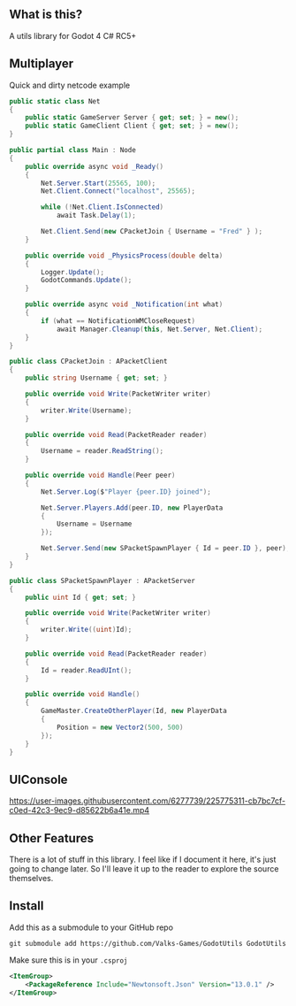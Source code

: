 ## What is this?
A utils library for Godot 4 C# RC5+

## Multiplayer
Quick and dirty netcode example
```cs
public static class Net
{
    public static GameServer Server { get; set; } = new();
    public static GameClient Client { get; set; } = new();
}
```

```cs
public partial class Main : Node
{
    public override async void _Ready()
    {
        Net.Server.Start(25565, 100);
        Net.Client.Connect("localhost", 25565);

        while (!Net.Client.IsConnected)
            await Task.Delay(1);

        Net.Client.Send(new CPacketJoin { Username = "Fred" } );
    }

    public override void _PhysicsProcess(double delta)
    {
        Logger.Update();
        GodotCommands.Update();
    }

    public override async void _Notification(int what)
    {
        if (what == NotificationWMCloseRequest)
            await Manager.Cleanup(this, Net.Server, Net.Client);
    }
}
```

```cs
public class CPacketJoin : APacketClient
{
    public string Username { get; set; }

    public override void Write(PacketWriter writer)
    {
        writer.Write(Username);
    }

    public override void Read(PacketReader reader)
    {
        Username = reader.ReadString();
    }

    public override void Handle(Peer peer)
    {
        Net.Server.Log($"Player {peer.ID} joined");

        Net.Server.Players.Add(peer.ID, new PlayerData
        {
            Username = Username
        });

        Net.Server.Send(new SPacketSpawnPlayer { Id = peer.ID }, peer);
    }
}
```

```cs
public class SPacketSpawnPlayer : APacketServer
{
    public uint Id { get; set; }

    public override void Write(PacketWriter writer)
    {
        writer.Write((uint)Id);
    }

    public override void Read(PacketReader reader)
    {
        Id = reader.ReadUInt();
    }

    public override void Handle()
    {
        GameMaster.CreateOtherPlayer(Id, new PlayerData
        {
            Position = new Vector2(500, 500)
        });
    }
}
```

## UIConsole
https://user-images.githubusercontent.com/6277739/225775311-cb7bc7cf-c0ed-42c3-9ec9-d85622b6a41e.mp4

## Other Features
There is a lot of stuff in this library. I feel like if I document it here, it's just going to change later. So I'll leave it up to the reader to explore the source themselves.

## Install
Add this as a submodule to your GitHub repo
```
git submodule add https://github.com/Valks-Games/GodotUtils GodotUtils
```

Make sure this is in your `.csproj`
```xml
<ItemGroup>
	<PackageReference Include="Newtonsoft.Json" Version="13.0.1" />
</ItemGroup>
```
